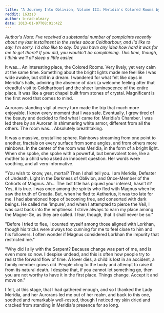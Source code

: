 ```yaml
---
title: "A Journey Into Oblivion, Volume III: Meridia's Colored Rooms by Acarelos Detelories"
reddit: 163zs3
author: b-rad-oleary
date: 2013-01-07T08:01:42Z
---
```


*Author's Note: I've received a substantial number of complaints recently about my last installment in the series about Coldharbour, and I'd like to say: I'm sorry. I'd also like to say: Do you have any idea how hard it was for me to get there? If you did, you wouldn't be complaining. This time, though, I think we'll all sleep a little easier.*

It was... An interesting place, the Colored Rooms. Very lively, yet very calm at the same time. Something about the bright lights made me feel like I was wide awake, but still in a dream. I wandered for what felt like days in Meridia's halls, admiring the absence of dark (a welcome feeling after that dreadful visit to Coldharbour) and the sheer luminescence of the entire place. It was like a great chapel built from stones of crystal. Magnificent is the first word that comes to mind.

Aurorans standing vigil at every turn made the trip that much more enjoyable. I knew every moment that I was safe. Eventually, I grew tired of the beauty and decided to find what I came for. Meridia's Chamber. I was led there by an Auroran in shimmering white armor, different from all the others. The room was... Absolutely breathtaking.

It was a massive, crystalline sphere. Rainbows streaming from one point to another, fractals on every surface from some angles, and from others more rainbows. In the center of the room was Meridia, in the form of a bright light. When she spoke, she spoke with a powerful, but benevolent tone, like a mother to a child who asked an innocent question. Her words were soothing, and all very informative.

"You wish to know, yes, mortal? Then I shall tell you. I am Meridia, Defeater of Undeath, Light in the Darkness of Oblivion, and Once-Member of the Cohorts of Magnus. Ah... The last title has piqued your interest, hasn't it? Yes, it is true. I was once among the spirits who fled with Magnus when he saw the truth of Creatia. But, when he fled to Aetherius, it was too late for me. I had abandoned hope of becoming free, and consorted with dark beings. He called me 'impure', and when I attempted to pierce the Veil, I was cast back into the emptiness. I strive always to earn my place among the Magne-Ge, as they are called. I fear, though, that it shall never be so."

"Before I tried to flee, I counted myself among those aligned with Lorkhan, though his tricks were always too cunning for me to feel close to him and his followers. I often wonder if Magnus considered Lorkhan the impurity that restricted me."

"Why did I ally with the Serpent? Because change was part of me, and is even more so now. I despise undead, and this is often how people try to resist the forward flow of time. A lover dies, a child is lost in an accident, a family member grows old. People cling to the body and attempt to raise it from its natural death. I despise that, if you cannot let something go, then you are not worthy to have it in the first place. Things change. Accept it and move on."

I felt, at this stage, that I had gathered enough, and so I thanked the Lady Meridia, and her Aurorans led me out of her realm, and back to this one, soothed and remarkably well-rested, though I noticed my skin dried and cracked from standing in Meridia's presence for so long.
